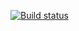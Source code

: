 [![Build status](https://ci.appveyor.com/api/projects/status/0626n9cw2le9jlt1?svg=true)](https://ci.appveyor.com/project/Matvey75/aqa-1-2)
